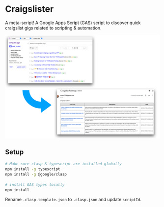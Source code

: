 # Craigslister

A meta-script! A Google Apps Script (GAS) script to discover quick craigslist gigs related to scripting & automation.

![demo](images/demo.png)

## Setup

```bash
# Make sure clasp & typescript are installed globally
npm install -g typescript
npm install -g @google/clasp

# install GAS types locally
npm install
```

Rename `.clasp.template.json` to `.clasp.json` and update `scriptId`.
